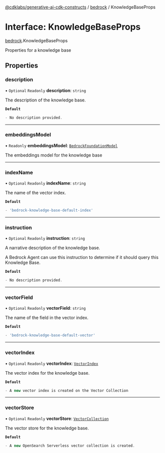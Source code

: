 [@cdklabs/generative-ai-cdk-constructs](/docs/api) / [bedrock](/docs/api/modules/bedrock.md) / KnowledgeBaseProps

# Interface: KnowledgeBaseProps

[bedrock](/docs/api/modules/bedrock.md).KnowledgeBaseProps

Properties for a knowledge base

## Properties

### description

• `Optional` `Readonly` **description**: `string`

The description of the knowledge base.

**`Default`**

```ts
- No description provided.
```

___

### embeddingsModel

• `Readonly` **embeddingsModel**: [`BedrockFoundationModel`](/docs/api/classes/bedrock.BedrockFoundationModel.md)

The embeddings model for the knowledge base

___

### indexName

• `Optional` `Readonly` **indexName**: `string`

The name of the vector index.

**`Default`**

```ts
- 'bedrock-knowledge-base-default-index'
```

___

### instruction

• `Optional` `Readonly` **instruction**: `string`

A narrative description of the knowledge base.

A Bedrock Agent can use this instruction to determine if it should
query this Knowledge Base.

**`Default`**

```ts
- No description provided.
```

___

### vectorField

• `Optional` `Readonly` **vectorField**: `string`

The name of the field in the vector index.

**`Default`**

```ts
- 'bedrock-knowledge-base-default-vector'
```

___

### vectorIndex

• `Optional` `Readonly` **vectorIndex**: [`VectorIndex`](/docs/api/classes/opensearch_vectorindex.VectorIndex.md)

The vector index for the knowledge base.

**`Default`**

```ts
- A new vector index is created on the Vector Collection
```

___

### vectorStore

• `Optional` `Readonly` **vectorStore**: [`VectorCollection`](/docs/api/classes/opensearchserverless.VectorCollection.md)

The vector store for the knowledge base.

**`Default`**

```ts
- A new OpenSearch Serverless vector collection is created.
```
